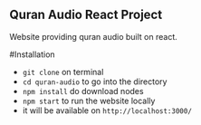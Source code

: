## Quran Audio React Project
Website providing quran audio built on react.

#Installation
- `git clone` on terminal
- `cd quran-audio` to go into the directory
- `npm install` do download nodes
- `npm start` to run the website locally
- it will be available on `http://localhost:3000/`
